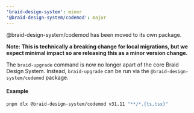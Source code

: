 ```yaml
---
'braid-design-system': minor
'@braid-design-system/codemod': major
---
```


@braid-design-system/codemod has been moved to its own package.

**Note: This is technically a breaking change for local migrations, but we expect minimal impact so are releasing this as a minor version change.**

The `braid-upgrade` command is now no longer apart of the core Braid Design System. Instead, `braid-upgrade` can be run via the `@braid-design-system/codemod` package.

#### Example

```bash
pnpm dlx @braid-design-system/codemod v31.11 "**/*.{ts,tsx}"
```
